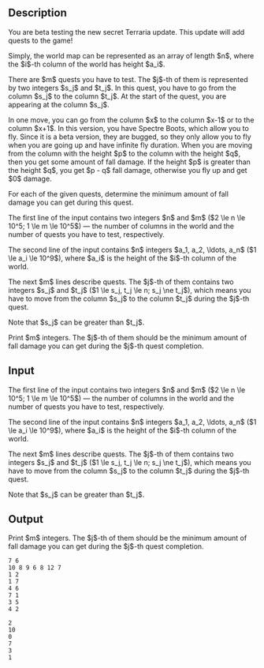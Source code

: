 ## Description

<div><p>You are beta testing the new secret Terraria update. This update will add quests to the game!</p><p>Simply, the world map can be represented as an array of length $n$, where the $i$-th column of the world has height $a_i$.</p><p>There are $m$ quests you have to test. The $j$-th of them is represented by two integers $s_j$ and $t_j$. In this quest, you have to go from the column $s_j$ to the column $t_j$. At the start of the quest, you are appearing at the column $s_j$.</p><p>In one move, you can go from the column $x$ to the column $x-1$ or to the column $x+1$. In this version, you have Spectre Boots, which allow you to fly. Since it is a beta version, they are bugged, so they only allow you to fly when you are going up and have infinite fly duration. When you are moving from the column with the height $p$ to the column with the height $q$, then you get some amount of fall damage. If the height $p$ is greater than the height $q$, you get $p - q$ fall damage, otherwise you fly up and get $0$ damage.</p><p>For each of the given quests, determine the minimum amount of fall damage you can get during this quest.</p></div><div class="input-specification"><p>The first line of the input contains two integers $n$ and $m$ ($2 \le n \le 10^5; 1 \le m \le 10^5$)&nbsp;— the number of columns in the world and the number of quests you have to test, respectively.</p><p>The second line of the input contains $n$ integers $a_1, a_2, \ldots, a_n$ ($1 \le a_i \le 10^9$), where $a_i$ is the height of the $i$-th column of the world.</p><p>The next $m$ lines describe quests. The $j$-th of them contains two integers $s_j$ and $t_j$ ($1 \le s_j, t_j \le n; s_j \ne t_j$), which means you have to move from the column $s_j$ to the column $t_j$ during the $j$-th quest.</p><p>Note that $s_j$ can be greater than $t_j$.</p></div><div class="output-specification"><p>Print $m$ integers. The $j$-th of them should be the minimum amount of fall damage you can get during the $j$-th quest completion.</p></div>

## Input

<p>The first line of the input contains two integers $n$ and $m$ ($2 \le n \le 10^5; 1 \le m \le 10^5$)&nbsp;— the number of columns in the world and the number of quests you have to test, respectively.</p><p>The second line of the input contains $n$ integers $a_1, a_2, \ldots, a_n$ ($1 \le a_i \le 10^9$), where $a_i$ is the height of the $i$-th column of the world.</p><p>The next $m$ lines describe quests. The $j$-th of them contains two integers $s_j$ and $t_j$ ($1 \le s_j, t_j \le n; s_j \ne t_j$), which means you have to move from the column $s_j$ to the column $t_j$ during the $j$-th quest.</p><p>Note that $s_j$ can be greater than $t_j$.</p>

## Output

<p>Print $m$ integers. The $j$-th of them should be the minimum amount of fall damage you can get during the $j$-th quest completion.</p>





```input1
7 6
10 8 9 6 8 12 7
1 2
1 7
4 6
7 1
3 5
4 2
```




```output1
2
10
0
7
3
1
```


